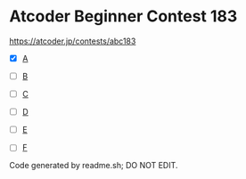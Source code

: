 # Atcoder Beginner Contest 183

https://atcoder.jp/contests/abc183

- [x] [A](https://atcoder.jp/contests/abc183/tasks/abc183_a)
- [ ] [B](https://atcoder.jp/contests/abc183/tasks/abc183_b)
- [ ] [C](https://atcoder.jp/contests/abc183/tasks/abc183_c)
- [ ] [D](https://atcoder.jp/contests/abc183/tasks/abc183_d)
- [ ] [E](https://atcoder.jp/contests/abc183/tasks/abc183_e)
- [ ] [F](https://atcoder.jp/contests/abc183/tasks/abc183_f)


Code generated by readme.sh; DO NOT EDIT.

